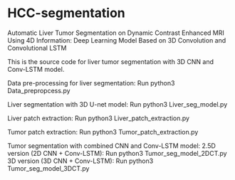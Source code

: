 # HCC-segmentation
Automatic Liver Tumor Segmentation on Dynamic Contrast Enhanced MRI Using 4D Information: Deep Learning Model Based on 3D Convolution and Convolutional LSTM

This is the source code for liver tumor segmentation with 3D CNN and Conv-LSTM model.

Data pre-processing for liver segmentation: 
Run python3 Data_prepropcess.py

Liver segmentation with 3D U-net model: 
Run python3 Liver_seg_model.py

Liver patch extraction:
Run python3 Liver_patch_extraction.py

Tumor patch extraction:
Run python3 Tumor_patch_extraction.py

Tumor segmentation with combined CNN and Conv-LSTM model:
2.5D version (2D CNN + Conv-LSTM): Run python3 Tumor_seg_model_2DCT.py
3D version (3D CNN + Conv-LSTM): Run python3 Tumor_seg_model_3DCT.py
